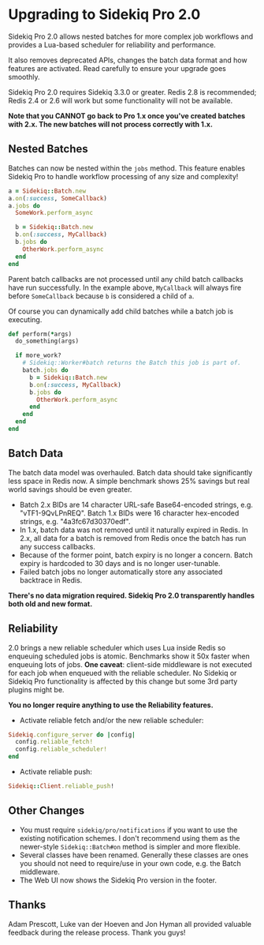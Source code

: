 # Upgrading to Sidekiq Pro 2.0

Sidekiq Pro 2.0 allows nested batches for more complex job workflows
and provides a Lua-based scheduler for reliability and performance.

It also removes deprecated APIs, changes the batch data format and
how features are activated.  Read carefully to ensure your upgrade goes
smoothly.

Sidekiq Pro 2.0 requires Sidekiq 3.3.0 or greater.  Redis 2.8 is
recommended; Redis 2.4 or 2.6 will work but some functionality will not be
available.

**Note that you CANNOT go back to Pro 1.x once you've created batches
with 2.x.  The new batches will not process correctly with 1.x.**

## Nested Batches

Batches can now be nested within the `jobs` method.
This feature enables Sidekiq Pro to handle workflow processing of any size
and complexity!

```ruby
a = Sidekiq::Batch.new
a.on(:success, SomeCallback)
a.jobs do
  SomeWork.perform_async

  b = Sidekiq::Batch.new
  b.on(:success, MyCallback)
  b.jobs do
    OtherWork.perform_async
  end
end
```

Parent batch callbacks are not processed until any child batch callbacks have
run successfully.  In the example above, `MyCallback` will always fire
before `SomeCallback` because `b` is considered a child of `a`.

Of course you can dynamically add child batches while a batch job is executing.

```ruby
def perform(*args)
  do_something(args)

  if more_work?
    # Sidekiq::Worker#batch returns the Batch this job is part of.
    batch.jobs do
      b = Sidekiq::Batch.new
      b.on(:success, MyCallback)
      b.jobs do
        OtherWork.perform_async
      end
    end
  end
end
```

## Batch Data

The batch data model was overhauled.  Batch data should take
significantly less space in Redis now.  A simple benchmark shows 25%
savings but real world savings should be even greater.

* Batch 2.x BIDs are 14 character URL-safe Base64-encoded strings, e.g.
  "vTF1-9QvLPnREQ".  Batch 1.x BIDs were 16 character hex-encoded
  strings, e.g. "4a3fc67d30370edf".
* In 1.x, batch data was not removed until it naturally expired in Redis.
  In 2.x, all data for a batch is removed from Redis once the batch has
  run any success callbacks.
* Because of the former point, batch expiry is no longer a concern.
  Batch expiry is hardcoded to 30 days and is no longer user-tunable.
* Failed batch jobs no longer automatically store any associated
  backtrace in Redis.

**There's no data migration required.  Sidekiq Pro 2.0 transparently handles
both old and new format.**

## Reliability

2.0 brings a new reliable scheduler which uses Lua inside Redis so enqueuing
scheduled jobs is atomic.  Benchmarks show it 50x faster when enqueuing
lots of jobs.  **One caveat**: client-side middleware is not executed
for each job when enqueued with the reliable scheduler.  No Sidekiq or
Sidekiq Pro functionality is affected by this change but some 3rd party
plugins might be.

**You no longer require anything to use the Reliability features.**

* Activate reliable fetch and/or the new reliable scheduler:
```ruby
Sidekiq.configure_server do |config|
  config.reliable_fetch!
  config.reliable_scheduler!
end
```
* Activate reliable push:
```ruby
Sidekiq::Client.reliable_push!
```

## Other Changes

* You must require `sidekiq/pro/notifications` if you want to use the
  existing notification schemes.  I don't recommend using them as the
  newer-style `Sidekiq::Batch#on` method is simpler and more flexible.
* Several classes have been renamed.  Generally these classes are ones
  you should not need to require/use in your own code, e.g. the Batch
  middleware.
* The Web UI now shows the Sidekiq Pro version in the footer.

## Thanks

Adam Prescott, Luke van der Hoeven and Jon Hyman all provided valuable
feedback during the release process.  Thank you guys!
